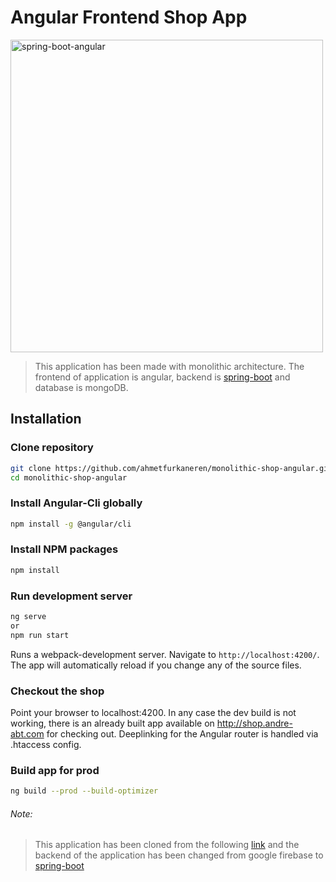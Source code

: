 # Angular Frontend Shop App
<img alt="spring-boot-angular" src="https://miro.medium.com/max/2600/1*e_GNttaJ14fRHslfQYx6eA.png" width="500">

> This application has been made with monolithic architecture. The frontend of application is angular, backend is [spring-boot](https://github.com/ahmetfurkaneren/monolithic-shop-springboot) and database is mongoDB.

## Installation

### Clone repository

```bash
git clone https://github.com/ahmetfurkaneren/monolithic-shop-angular.git
cd monolithic-shop-angular
```

### Install Angular-Cli globally

```bash
npm install -g @angular/cli
```

### Install NPM packages

```bash
npm install
```

### Run development server

```bash
ng serve
or
npm run start
```

Runs a webpack-development server. Navigate to `http://localhost:4200/`. The app will automatically reload if you change any of the source files.

### Checkout the shop

Point your browser to localhost:4200. In any case the dev build is not working, there is an already built app available on http://shop.andre-abt.com for checking out. Deeplinking for the Angular router is handled via .htaccess config.

### Build app for prod

```bash
ng build --prod --build-optimizer
```

###### Note: 
> This application has been cloned from the following [link](https://github.com/monobasic/Angular-Reactive-Demo-Shop) and the backend of the application has been changed from google firebase to [spring-boot](https://github.com/ahmetfurkaneren/monolithic-shop-springboot)


